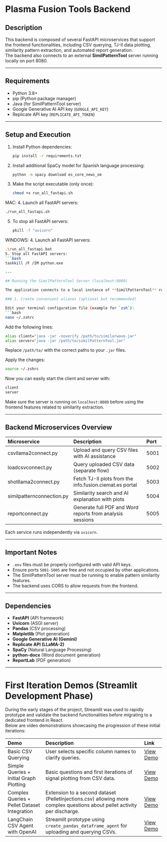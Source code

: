 # Plasma Fusion Tools Backend

## Description

This backend is composed of several FastAPI microservices that support the frontend functionalities, including CSV querying, TJ-II data plotting, similarity pattern extraction, and automated report generation.  
The backend also connects to an external **SimilPatternTool** server running locally on port 8080.

---

## Requirements

- Python 3.8+
- pip (Python package manager)
- Java (for SimilPatternTool server)
- Google Generative AI API key (`GOOGLE_API_KEY`)
- Replicate API key (`REPLICATE_API_TOKEN`)

---

## Setup and Execution

1. Install Python dependencies:
   ```bash
   pip install -r requirements.txt
   ```

2. Install additional SpaCy model for Spanish language processing:
   ```bash
   python -m spacy download es_core_news_sm
   ```

3. Make the script executable (only once):
   ```bash
   chmod +x run_all_fastapi.sh
   ```
MAC:
4. Launch all FastAPI servers:
   ```bash
   ./run_all_fastapi.sh
   ```

5. To stop all FastAPI servers:
   ```bash
   pkill -f "uvicorn"
   ```
WINDOWS:
4. Launch all FastAPI servers:
   ```bash
   .\run_all_fastapi.bat
5. Stop all FastAPI servers:
   ```bash
   taskkill /F /IM python.exe

---

## Running the SimilPatternTool Server (localhost:8080)

The application connects to a local instance of **SimilPatternTool** running via two Java `.jar` files (client and server).

### 1. Create convenient aliases (optional but recommended)

Edit your terminal configuration file (example for `zsh`):
```bash
nano ~/.zshrc
```

Add the following lines:
```bash
alias client="java -jar -noverify /path/to/similarwave.jar"
alias server="java -jar /path/to/similPatternTool.jar"
```

Replace `/path/to/` with the correct paths to your `.jar` files.

Apply the changes:
```bash
source ~/.zshrc
```

Now you can easily start the client and server with:

```bash
client
server
```

Make sure the server is running on `localhost:8080` before using the frontend features related to similarity extraction.

---

## Backend Microservices Overview

| Microservice | Description | Port |
|:-------------|:-------------|:-----|
| csvllama2connect.py | Upload and query CSV files with AI assistance | 5001 |
| loadcsvconnect.py | Query uploaded CSV data (separate flow) | 5002 |
| shotllama2connect.py | Fetch TJ-II plots from the info.fusion.ciemat.es portal | 5003 |
| similpatternconnection.py | Similarity search and AI explanation with plots | 5004 |
| reportconnect.py | Generate full PDF and Word reports from analysis sessions | 5005 |

Each service runs independently via `uvicorn`.

---

## Important Notes

- `.env` files must be properly configured with valid API keys.
- Ensure ports `5001-5005` are free and not occupied by other applications.
- The SimilPatternTool server must be running to enable pattern similarity features.
- The backend uses CORS to allow requests from the frontend.

---

## Dependencies

- **FastAPI** (API framework)
- **Uvicorn** (ASGI server)
- **Pandas** (CSV processing)
- **Matplotlib** (Plot generation)
- **Google Generative AI (Gemini)**
- **Replicate API (LLaMA-2)**
- **SpaCy** (Natural Language Processing)
- **python-docx** (Word document generation)
- **ReportLab** (PDF generation)

---

# First Iteration Demos (Streamlit Development Phase)

During the early stages of the project, Streamlit was used to rapidly prototype and validate the backend functionalities before migrating to a dedicated frontend in React.  
Below are video demonstrations showcasing the progression of these initial iterations:

| Demo | Description | Link |
|:-----|:------------|:-----|
| Basic CSV Querying | User selects specific column names to clarify queries. | [View Demo](https://drive.google.com/file/d/1d-XmbU0FBs4v8vltmIZ6BGogoqoUWI-T/view?usp=sharing) |
| Simple Queries + Initial Graph Plotting | Basic questions and first iterations of signal plotting from CSV data. | [View Demo](https://drive.google.com/file/d/16VuyjFm1RLBzjVombza0IByjoRl-KsG3/view?usp=sharing) |
| Complex Queries + Pellet Dataset Integration | Extension to a second dataset (PelletInjections.csv) allowing more complex questions about pellet activity per discharge. | [View Demo](https://drive.google.com/file/d/1PRKRLAEUH3vJ2_EfZzS4N2tuaY-Ty1B5/view?usp=sharing) |
| LangChain CSV Agent with OpenAI | Streamlit prototype using `create_pandas_dataframe_agent` for uploading and querying CSVs. | [View Demo](https://drive.google.com/file/d/14DQc-aMyZuPqHDyI9S5ongd_6D-fPTwW/view?usp=drive_link) |